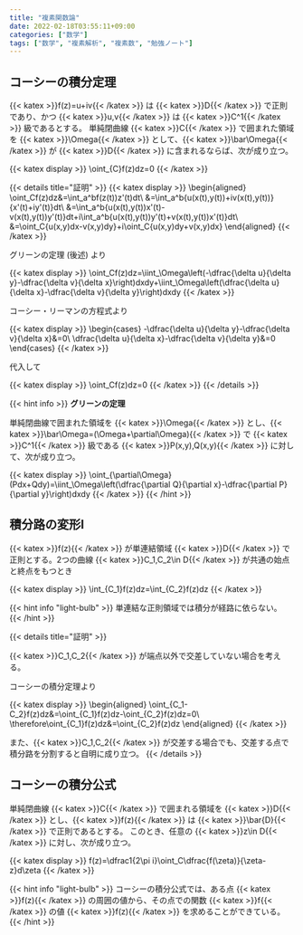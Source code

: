 ```yaml
---
title: "複素関数論"
date: 2022-02-18T03:55:11+09:00
categories: ["数学"]
tags: ["数学", "複素解析", "複素数", "勉強ノート"]
---
```


## コーシーの積分定理

{{< katex >}}f(z)=u+iv{{< /katex >}} は {{< katex >}}D{{< /katex >}} で正則であり、かつ {{< katex >}}u,v{{< /katex >}} は {{< katex >}}C^1{{< /katex >}} 級であるとする。 
単純閉曲線 {{< katex >}}C{{< /katex >}} で囲まれた領域を {{< katex >}}\Omega{{< /katex >}} として、{{< katex >}}\bar\Omega{{< /katex >}} が {{< katex >}}D{{< /katex >}} に含まれるならば、次が成り立つ。

{{< katex display >}}
\oint_{C}f(z)dz=0
{{< /katex >}}

{{< details title="証明" >}}
{{< katex display >}}
\begin{aligned} 
\oint_Cf(z)dz&=\int_a^bf(z(t))z'(t)dt\\
&=\int_a^b\{u(x(t),y(t))+iv(x(t),y(t))\}\{x'(t)+iy'(t)\}dt\\
&=\int_a^b\{u(x(t),y(t))x'(t)-v(x(t),y(t))y'(t)\}dt+i\int_a^b\{u(x(t),y(t))y'(t)+v(x(t),y(t))x'(t)\}dt\\
&=\oint_C\{u(x,y)dx-v(x,y)dy\}+i\oint_C\{u(x,y)dy+v(x,y)dx\}
\end{aligned}
{{< /katex >}}

グリーンの定理 (後述) より

{{< katex display >}}
\oint_Cf(z)dz=\iint_\Omega\left(-\dfrac{\delta u}{\delta y}-\dfrac{\delta v}{\delta x}\right)dxdy+\iint_\Omega\left(\dfrac{\delta u}{\delta x}-\dfrac{\delta v}{\delta y}\right)dxdy
{{< /katex >}}

コーシー・リーマンの方程式より

{{< katex display >}}
\begin{cases}
-\dfrac{\delta u}{\delta y}-\dfrac{\delta v}{\delta x}&=0\\
\dfrac{\delta u}{\delta x}-\dfrac{\delta v}{\delta y}&=0 
\end{cases}
{{< /katex >}}

代入して

{{< katex display >}}
\oint_Cf(z)dz=0
{{< /katex >}}
{{< /details >}}

{{< hint info >}}
**グリーンの定理**

単純閉曲線で囲まれた領域を {{< katex >}}\Omega{{< /katex >}} とし、{{< katex >}}\bar\Omega=(\Omega+\partial\Omega){{< /katex >}} で {{< katex >}}C^1{{< /katex >}} 級である {{< katex >}}P(x,y),Q(x,y){{< /katex >}} に対して、次が成り立つ。

{{< katex display >}}
\oint_{\partial\Omega}(Pdx+Qdy)=\iint_\Omega\left(\dfrac{\partial Q}{\partial x}-\dfrac{\partial
P}{\partial y}\right)dxdy
{{< /katex >}}
{{< /hint >}}

## 積分路の変形I

{{< katex >}}f(z){{< /katex >}} が単連結領域 {{< katex >}}D{{< /katex >}} で正則とする。2つの曲線 {{< katex >}}C_1,C_2\in D{{< /katex >}} が共通の始点と終点をもつとき

{{< katex display >}}
\int_{C_1}f(z)dz=\int_{C_2}f(z)dz
{{< /katex >}}

{{< hint info "light-bulb" >}}
単連結な正則領域では積分が経路に依らない。
{{< /hint >}}

{{< details title="証明" >}}

{{< katex >}}C_1,C_2{{< /katex >}} が端点以外で交差していない場合を考える。

コーシーの積分定理より

{{< katex display >}}
\begin{aligned}
\oint_{C_1-C_2}f(z)dz&=\oint_{C_1}f(z)dz-\oint_{C_2}f(z)dz=0\\
\therefore\oint_{C_1}f(z)dz&=\oint_{C_2}f(z)dz
\end{aligned}
{{< /katex >}}

また、{{< katex >}}C_1,C_2{{< /katex >}} が交差する場合でも、交差する点で積分路を分割すると自明に成り立つ。
{{< /details >}}

## コーシーの積分公式

単純閉曲線 {{< katex >}}C{{< /katex >}} で囲まれる領域を {{< katex >}}D{{< /katex >}} とし、{{< katex >}}f(z){{< /katex >}} は {{< katex >}}\bar{D}{{< /katex >}} で正則であるとする。
このとき、任意の {{< katex >}}z\in D{{< /katex >}} に対し、次が成り立つ。

{{< katex display >}}
f(z)=\dfrac1{2\pi i}\oint_C\dfrac{f(\zeta)}{\zeta-z}d\zeta
{{< /katex >}}

{{< hint info "light-bulb" >}}
コーシーの積分公式では、ある点 {{< katex >}}f(z){{< /katex >}} の周囲の値から、その点での関数 {{< katex >}}f{{< /katex >}} の値 {{< katex >}}f(z){{< /katex >}} を求めることができている。
{{< /hint >}}